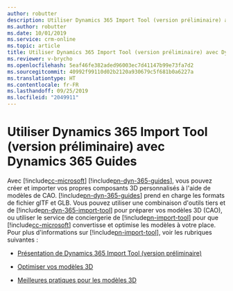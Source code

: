 ```yaml
---
author: robutter
description: Utiliser Dynamics 365 Import Tool (version préliminaire) avec Dynamics 365 Guides
ms.author: robutter
ms.date: 10/01/2019
ms.service: crm-online
ms.topic: article
title: Utiliser Dynamics 365 Import Tool (version préliminaire) avec Dynamics 365 Guides
ms.reviewer: v-brycho
ms.openlocfilehash: 5eaf46fe382aded96003ec7d41147b99e73fa7d2
ms.sourcegitcommit: 40992f99110d02b2120a930679c5f681b0a6227a
ms.translationtype: HT
ms.contentlocale: fr-FR
ms.lasthandoff: 09/25/2019
ms.locfileid: "2049911"
---
```

# <a name="use-dynamics-365-import-tool-preview-with-dynamics-365-guides"></a>Utiliser Dynamics 365 Import Tool (version préliminaire) avec Dynamics 365 Guides

Avec [!include[cc-microsoft](../includes/cc-microsoft.md)] [!include[pn-dyn-365-guides](../includes/pn-dyn-365-guides.md)], vous pouvez créer et importer vos propres composants 3D personnalisés à l'aide de modèles de CAO. [!include[pn-dyn-365-guides](../includes/pn-dyn-365-guides.md)] prend en charge les formats de fichier glTF et GLB. Vous pouvez utiliser une combinaison d'outils tiers et de [!include[pn-dyn-365-import-tool](../includes/pn-dyn-365-import-tool.md)] pour préparer vos modèles 3D (CAO), ou utiliser le service de conciergerie de [!include[pn-import-tool](../includes/pn-import-tool.md)] pour que [!include[cc-microsoft](../includes/cc-microsoft.md)] convertisse et optimise les modèles à votre place. Pour plus d'informations sur [!include[pn-import-tool](../includes/pn-import-tool.md)], voir les rubriques suivantes :

- [Présentation de Dynamics 365 Import Tool (version préliminaire)](https://docs.microsoft.com/en-us/dynamics365/mixed-reality/import-tool/index)

- [Optimiser vos modèles 3D](https://docs.microsoft.com/en-us/dynamics365/mixed-reality/import-tool/optimize-models)

- [Meilleures pratiques pour les modèles 3D](https://docs.microsoft.com/en-us/dynamics365/mixed-reality/import-tool/best-practices)

